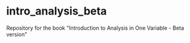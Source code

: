 # intro_analysis_beta
Repository for the book "Introduction to Analysis in One Variable - Beta version"
